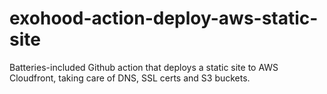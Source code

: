 # exohood-action-deploy-aws-static-site
Batteries-included Github action that deploys a static site to AWS Cloudfront, taking care of DNS, SSL certs and S3 buckets.

